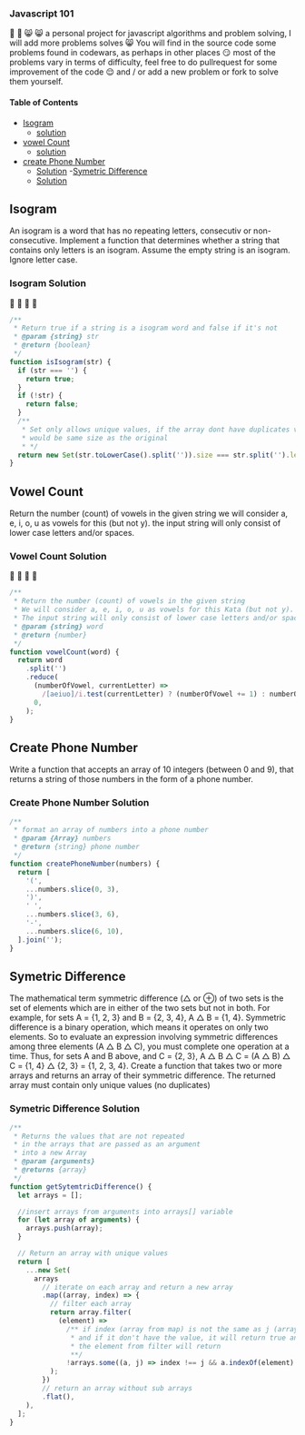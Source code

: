 ### Javascript 101

:partying_face: :partying_face: :smile_cat: :smile_cat:
a personal project for javascript algorithms and problem solving,
I will add more problems solves :smile_cat:
You will find in the source code some problems found in codewars, as perhaps in other places :smirk: most of the problems vary in terms of difficulty, feel free to do pullrequest for some improvement of the code :relieved: and / or add a new problem or fork to solve them yourself.

#### Table of Contents

- [Isogram](#Isogram)
  - [solution](#Isogram-Solution)
- [vowel Count](#Vowel-Count)
  - [solution](#vowel-count-Solution)
- [create Phone Number](#Create-Phone-Number)
  - [Solution](#Create-Phone-Number-Solution) -[Symetric Difference](#Symetric-Difference)
  - [Solution](#Symetric-Difference-Solution)

## Isogram

An isogram is a word that has no repeating letters, consecutiv or non-consecutive. Implement a function that determines whether a string that contains only letters is an isogram. Assume the empty string is an isogram. Ignore letter case.

### **Isogram Solution**

:tada: :tada: :medal_sports: :medal_sports:

```javascript
/**
 * Return true if a string is a isogram word and false if it's not
 * @param {string} str
 * @return {boolean}
 */
function isIsogram(str) {
  if (str === '') {
    return true;
  }
  if (!str) {
    return false;
  }
  /**
   * Set only allows unique values, if the array dont have duplicates value it
   * would be same size as the original
   * */
  return new Set(str.toLowerCase().split('')).size === str.split('').length;
}
```

## Vowel Count

Return the number (count) of vowels in the given string
we will consider a, e, i, o, u as vowels for this (but not y).
the input string will only consist of lower case letters and/or spaces.

### **Vowel Count Solution**

:tada: :tada: :medal_sports: :medal_sports:

```javascript
/**
 * Return the number (count) of vowels in the given string
 * We will consider a, e, i, o, u as vowels for this Kata (but not y).
 * The input string will only consist of lower case letters and/or spaces.
 * @param {string} word
 * @return {number}
 */
function vowelCount(word) {
  return word
    .split('')
    .reduce(
      (numberOfVowel, currentLetter) =>
        /[aeiuo]/i.test(currentLetter) ? (numberOfVowel += 1) : numberOfVowel,
      0,
    );
}
```

## Create Phone Number

Write a function that accepts an array of 10 integers (between 0 and 9),
that returns a string of those numbers in the form of a phone number.

### **Create Phone Number Solution**

```javascript
/**
 * format an array of numbers into a phone number
 * @param {Array} numbers
 * @return {string} phone number
 */
function createPhoneNumber(numbers) {
  return [
    '(',
    ...numbers.slice(0, 3),
    ')',
    ' ',
    ...numbers.slice(3, 6),
    '-',
    ...numbers.slice(6, 10),
  ].join('');
}
```

## Symetric Difference

The mathematical term symmetric difference (△ or ⊕) of two sets is the set of
elements which are in either of the two sets but not in both. For example,
for sets A = {1, 2, 3} and B = {2, 3, 4}, A △ B = {1, 4}.
Symmetric difference is a binary operation, which means it operates on only two elements.
So to evaluate an expression involving symmetric differences among three elements (A △ B △ C),
you must complete one operation at a time. Thus, for sets A and B above,
and C = {2, 3}, A △ B △ C = (A △ B) △ C = {1, 4} △ {2, 3} = {1, 2, 3, 4}.
Create a function that takes two or more arrays and returns an array of their
symmetric difference. The returned array must contain only unique values (no duplicates)

### **Symetric Difference Solution**

```javascript
/**
 * Returns the values ​​that are not repeated
 * in the arrays that are passed as an argument
 * into a new Array
 * @param {arguments}
 * @returns {array}
 */
function getSytemtricDifference() {
  let arrays = [];

  //insert arrays from arguments into arrays[] variable
  for (let array of arguments) {
    arrays.push(array);
  }

  // Return an array with unique values
  return [
    ...new Set(
      arrays
        // iterate on each array and return a new array
        .map((array, index) => {
          // filter each array
          return array.filter(
            (element) =>
              /** if index (array from map) is not the same as j (array from some)
               * and if it don't have the value, it will return true and
               * the element from filter will return
               **/
              !arrays.some((a, j) => index !== j && a.indexOf(element) >= 0),
          );
        })
        // return an array without sub arrays
        .flat(),
    ),
  ];
}
```
